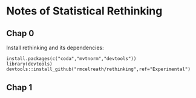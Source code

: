 # Notes of Statistical Rethinking

## Chap 0

Install rethinking and its dependencies:

```
install.packages(c("coda","mvtnorm","devtools"))
library(devtools)
devtools::install_github("rmcelreath/rethinking",ref="Experimental")
```

## Chap 1

